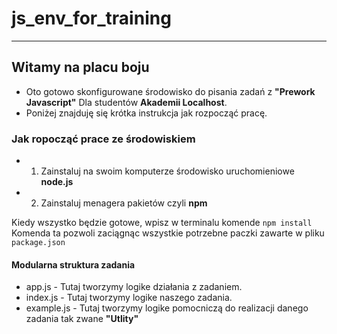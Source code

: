 # js_env_for_training

---

## Witamy na placu boju

- Oto gotowo skonfigurowane środowisko do pisania zadań z **"Prework Javascript"** Dla studentów **Akademii Localhost**.
- Poniżej znajduję się krótka instrukcja jak rozpocząć pracę.

### Jak ropocząć prace ze środowiskiem

- 1. Zainstaluj na swoim komputerze środowisko uruchomieniowe **node.js**
- 2. Zainstaluj menagera pakietów czyli **npm**

Kiedy wszystko będzie gotowe, wpisz w terminalu komende `npm install`
Komenda ta pozwoli zaciągnąc wszystkie potrzebne paczki zawarte w pliku `package.json`

#### Modularna struktura zadania

- app.js - Tutaj tworzymy logike działania z zadaniem.
- index.js - Tutaj tworzymy logike naszego zadania.
- example.js - Tutaj tworzymy logike pomocniczą do realizacji danego zadania tak zwane **"Utlity"**
